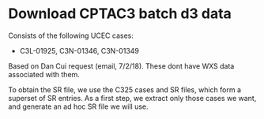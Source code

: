 # Download CPTAC3 batch d3 data

Consists of the following UCEC cases:
  * C3L-01925, C3N-01346, C3N-01349

Based on Dan Cui request (email, 7/2/18).  These dont have WXS data associated with them.

To obtain the SR file, we use the C325 cases and SR files, which form a superset of SR entries.
As a first step, we extract only those cases we want, and generate an ad hoc SR file we will use.

